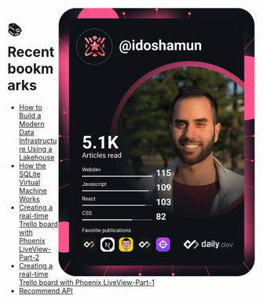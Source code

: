 <a href="https://app.daily.dev/idoshamun"><img src="https://raw.githubusercontent.com/idoshamun/idoshamun/devcard/devcard.svg" align='right' width="400" alt="Ido Shamun's Dev Card"/></a>

# 📚 Recent bookmarks
<!-- BOOKMARKS:START -->
- [How to Build a Modern Data Infrastructure Using a Lakehouse](https://app.daily.dev/posts/9jgrkU_R6?utm_source=rss&utm_medium=bookmarks&utm_campaign=28849d86070e4c099c877ab6837c61f0)
- [How the SQLite Virtual Machine Works](https://app.daily.dev/posts/aqPU57bX8?utm_source=rss&utm_medium=bookmarks&utm_campaign=28849d86070e4c099c877ab6837c61f0)
- [Creating a real-time Trello board with Phoenix LiveView-Part-2](https://app.daily.dev/posts/SFwzNmQGE?utm_source=rss&utm_medium=bookmarks&utm_campaign=28849d86070e4c099c877ab6837c61f0)
- [Creating a real-time Trello board with Phoenix LiveView-Part-1](https://app.daily.dev/posts/RBqcIvBdO?utm_source=rss&utm_medium=bookmarks&utm_campaign=28849d86070e4c099c877ab6837c61f0)
- [Recommend API](https://app.daily.dev/posts/jRZ82wXke?utm_source=rss&utm_medium=bookmarks&utm_campaign=28849d86070e4c099c877ab6837c61f0)
<!-- BOOKMARKS:END -->
